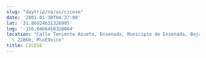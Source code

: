```yaml
---
slug: "daytrip/na/us/cicese"
date: '2001-01-30T04:37:00'
lat: '31.86924631326995'
lng: '-116.6666450328064'
location: "Calle Teniente Azueta, Ensenada, Municipio de Ensenada, Baja California,\
  \ 22860, M\xE9xico"
title: CICESE
---
```



